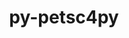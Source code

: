 ---
title: "py-petsc4py"
layout: cache
categories: [package, develop-2024-05-19]
meta: {"versions": ["3.21.1"], "compilers": ["cce@=15.0.1", "gcc@=11.4.0", "gcc@=9.4.0", "oneapi@=2024.0.0"], "oss": ["rhel8", "ubuntu20.04", "ubuntu22.04"], "platforms": ["linux"], "targets": ["neoverse_v1", "neoverse_v2", "ppc64le", "x86_64_v3", "zen4"], "stacks": ["e4s", "e4s-cray-rhel", "e4s-neoverse-v2", "e4s-neoverse_v1", "e4s-oneapi", "e4s-power", "root"], "num_specs": 6, "num_specs_by_stack": {"root": 6, "e4s-cray-rhel": 1, "e4s-power": 1, "e4s-neoverse_v1": 1, "e4s-neoverse-v2": 1, "e4s": 1, "e4s-oneapi": 1}}
spec_details: [{"hash": "abyjhaocfhgtn2um7cxm64okrgf772xw", "compiler": "cce@=15.0.1", "versions": ["3.21.1"], "os": "rhel8", "platform": "linux", "target": "zen4", "variants": ["build_system=python_pip", "+mpi"], "stacks": ["root", "e4s-cray-rhel"], "size": "-", "tarball": "https://binaries.spack.io/releases/develop-2024-05-19/build_cache/linux-rhel8-zen4/cce-15.0.1/py-petsc4py-3.21.1/linux-rhel8-zen4-cce-15.0.1-py-petsc4py-3.21.1-abyjhaocfhgtn2um7cxm64okrgf772xw.spack"}, {"hash": "jlxogv36tzj2hdz6gi4z2y4z6og3rzav", "compiler": "gcc@=9.4.0", "versions": ["3.21.1"], "os": "ubuntu20.04", "platform": "linux", "target": "ppc64le", "variants": ["build_system=python_pip", "+mpi"], "stacks": ["root", "e4s-power"], "size": "-", "tarball": "https://binaries.spack.io/releases/develop-2024-05-19/build_cache/linux-ubuntu20.04-ppc64le/gcc-9.4.0/py-petsc4py-3.21.1/linux-ubuntu20.04-ppc64le-gcc-9.4.0-py-petsc4py-3.21.1-jlxogv36tzj2hdz6gi4z2y4z6og3rzav.spack"}, {"hash": "yguns575kkeabhe3n4vzcrgn7dpnhvbx", "compiler": "gcc@=11.4.0", "versions": ["3.21.1"], "os": "ubuntu22.04", "platform": "linux", "target": "neoverse_v1", "variants": ["build_system=python_pip", "+mpi"], "stacks": ["root", "e4s-neoverse_v1"], "size": "-", "tarball": "https://binaries.spack.io/releases/develop-2024-05-19/build_cache/linux-ubuntu22.04-neoverse_v1/gcc-11.4.0/py-petsc4py-3.21.1/linux-ubuntu22.04-neoverse_v1-gcc-11.4.0-py-petsc4py-3.21.1-yguns575kkeabhe3n4vzcrgn7dpnhvbx.spack"}, {"hash": "uljqflvv4ehehvf7am3x5zc5iztmiduu", "compiler": "gcc@=11.4.0", "versions": ["3.21.1"], "os": "ubuntu22.04", "platform": "linux", "target": "neoverse_v2", "variants": ["build_system=python_pip", "+mpi"], "stacks": ["root", "e4s-neoverse-v2"], "size": "-", "tarball": "https://binaries.spack.io/releases/develop-2024-05-19/build_cache/linux-ubuntu22.04-neoverse_v2/gcc-11.4.0/py-petsc4py-3.21.1/linux-ubuntu22.04-neoverse_v2-gcc-11.4.0-py-petsc4py-3.21.1-uljqflvv4ehehvf7am3x5zc5iztmiduu.spack"}, {"hash": "z7er7yismsq5ptiliy64e5f76x6utllh", "compiler": "gcc@=11.4.0", "versions": ["3.21.1"], "os": "ubuntu22.04", "platform": "linux", "target": "x86_64_v3", "variants": ["build_system=python_pip", "+mpi"], "stacks": ["root", "e4s"], "size": "-", "tarball": "https://binaries.spack.io/releases/develop-2024-05-19/build_cache/linux-ubuntu22.04-x86_64_v3/gcc-11.4.0/py-petsc4py-3.21.1/linux-ubuntu22.04-x86_64_v3-gcc-11.4.0-py-petsc4py-3.21.1-z7er7yismsq5ptiliy64e5f76x6utllh.spack"}, {"hash": "nzrtow2engnniqai2kuvhq5svevy76m2", "compiler": "oneapi@=2024.0.0", "versions": ["3.21.1"], "os": "ubuntu22.04", "platform": "linux", "target": "x86_64_v3", "variants": ["build_system=python_pip", "+mpi"], "stacks": ["e4s-oneapi", "root"], "size": "-", "tarball": "https://binaries.spack.io/releases/develop-2024-05-19/build_cache/linux-ubuntu22.04-x86_64_v3/oneapi-2024.0.0/py-petsc4py-3.21.1/linux-ubuntu22.04-x86_64_v3-oneapi-2024.0.0-py-petsc4py-3.21.1-nzrtow2engnniqai2kuvhq5svevy76m2.spack"}]
---